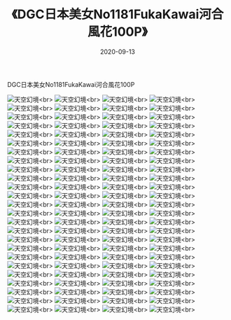 ﻿---
layout: post
title: 《DGC日本美女No1181FukaKawai河合風花100P》
date: 2020-09-13
img: http://photo.orgx.cf/性感/2020/DGC日本美女No1181FukaKawai河合風花100P/000.jpg
tags: [美女,性感,泳衣]
---

DGC日本美女No1181FukaKawai河合風花100P



![天空幻境](http://photo.orgx.cf/性感/2020/DGC日本美女No1181FukaKawai河合風花100P/001.jpg''天空幻境'')<br>
![天空幻境](http://photo.orgx.cf/性感/2020/DGC日本美女No1181FukaKawai河合風花100P/002.jpg''天空幻境'')<br>
![天空幻境](http://photo.orgx.cf/性感/2020/DGC日本美女No1181FukaKawai河合風花100P/003.jpg''天空幻境'')<br>
![天空幻境](http://photo.orgx.cf/性感/2020/DGC日本美女No1181FukaKawai河合風花100P/004.jpg''天空幻境'')<br>
![天空幻境](http://photo.orgx.cf/性感/2020/DGC日本美女No1181FukaKawai河合風花100P/005.jpg''天空幻境'')<br>
![天空幻境](http://photo.orgx.cf/性感/2020/DGC日本美女No1181FukaKawai河合風花100P/006.jpg''天空幻境'')<br>
![天空幻境](http://photo.orgx.cf/性感/2020/DGC日本美女No1181FukaKawai河合風花100P/007.jpg''天空幻境'')<br>
![天空幻境](http://photo.orgx.cf/性感/2020/DGC日本美女No1181FukaKawai河合風花100P/008.jpg''天空幻境'')<br>
![天空幻境](http://photo.orgx.cf/性感/2020/DGC日本美女No1181FukaKawai河合風花100P/009.jpg''天空幻境'')<br>
![天空幻境](http://photo.orgx.cf/性感/2020/DGC日本美女No1181FukaKawai河合風花100P/010.jpg''天空幻境'')<br>
![天空幻境](http://photo.orgx.cf/性感/2020/DGC日本美女No1181FukaKawai河合風花100P/011.jpg''天空幻境'')<br>
![天空幻境](http://photo.orgx.cf/性感/2020/DGC日本美女No1181FukaKawai河合風花100P/012.jpg''天空幻境'')<br>
![天空幻境](http://photo.orgx.cf/性感/2020/DGC日本美女No1181FukaKawai河合風花100P/013.jpg''天空幻境'')<br>
![天空幻境](http://photo.orgx.cf/性感/2020/DGC日本美女No1181FukaKawai河合風花100P/014.jpg''天空幻境'')<br>
![天空幻境](http://photo.orgx.cf/性感/2020/DGC日本美女No1181FukaKawai河合風花100P/015.jpg''天空幻境'')<br>
![天空幻境](http://photo.orgx.cf/性感/2020/DGC日本美女No1181FukaKawai河合風花100P/016.jpg''天空幻境'')<br>
![天空幻境](http://photo.orgx.cf/性感/2020/DGC日本美女No1181FukaKawai河合風花100P/017.jpg''天空幻境'')<br>
![天空幻境](http://photo.orgx.cf/性感/2020/DGC日本美女No1181FukaKawai河合風花100P/018.jpg''天空幻境'')<br>
![天空幻境](http://photo.orgx.cf/性感/2020/DGC日本美女No1181FukaKawai河合風花100P/019.jpg''天空幻境'')<br>
![天空幻境](http://photo.orgx.cf/性感/2020/DGC日本美女No1181FukaKawai河合風花100P/020.jpg''天空幻境'')<br>
![天空幻境](http://photo.orgx.cf/性感/2020/DGC日本美女No1181FukaKawai河合風花100P/021.jpg''天空幻境'')<br>
![天空幻境](http://photo.orgx.cf/性感/2020/DGC日本美女No1181FukaKawai河合風花100P/022.jpg''天空幻境'')<br>
![天空幻境](http://photo.orgx.cf/性感/2020/DGC日本美女No1181FukaKawai河合風花100P/023.jpg''天空幻境'')<br>
![天空幻境](http://photo.orgx.cf/性感/2020/DGC日本美女No1181FukaKawai河合風花100P/024.jpg''天空幻境'')<br>
![天空幻境](http://photo.orgx.cf/性感/2020/DGC日本美女No1181FukaKawai河合風花100P/025.jpg''天空幻境'')<br>
![天空幻境](http://photo.orgx.cf/性感/2020/DGC日本美女No1181FukaKawai河合風花100P/026.jpg''天空幻境'')<br>
![天空幻境](http://photo.orgx.cf/性感/2020/DGC日本美女No1181FukaKawai河合風花100P/027.jpg''天空幻境'')<br>
![天空幻境](http://photo.orgx.cf/性感/2020/DGC日本美女No1181FukaKawai河合風花100P/028.jpg''天空幻境'')<br>
![天空幻境](http://photo.orgx.cf/性感/2020/DGC日本美女No1181FukaKawai河合風花100P/029.jpg''天空幻境'')<br>
![天空幻境](http://photo.orgx.cf/性感/2020/DGC日本美女No1181FukaKawai河合風花100P/030.jpg''天空幻境'')<br>
![天空幻境](http://photo.orgx.cf/性感/2020/DGC日本美女No1181FukaKawai河合風花100P/031.jpg''天空幻境'')<br>
![天空幻境](http://photo.orgx.cf/性感/2020/DGC日本美女No1181FukaKawai河合風花100P/032.jpg''天空幻境'')<br>
![天空幻境](http://photo.orgx.cf/性感/2020/DGC日本美女No1181FukaKawai河合風花100P/033.jpg''天空幻境'')<br>
![天空幻境](http://photo.orgx.cf/性感/2020/DGC日本美女No1181FukaKawai河合風花100P/034.jpg''天空幻境'')<br>
![天空幻境](http://photo.orgx.cf/性感/2020/DGC日本美女No1181FukaKawai河合風花100P/035.jpg''天空幻境'')<br>
![天空幻境](http://photo.orgx.cf/性感/2020/DGC日本美女No1181FukaKawai河合風花100P/036.jpg''天空幻境'')<br>
![天空幻境](http://photo.orgx.cf/性感/2020/DGC日本美女No1181FukaKawai河合風花100P/037.jpg''天空幻境'')<br>
![天空幻境](http://photo.orgx.cf/性感/2020/DGC日本美女No1181FukaKawai河合風花100P/038.jpg''天空幻境'')<br>
![天空幻境](http://photo.orgx.cf/性感/2020/DGC日本美女No1181FukaKawai河合風花100P/039.jpg''天空幻境'')<br>
![天空幻境](http://photo.orgx.cf/性感/2020/DGC日本美女No1181FukaKawai河合風花100P/040.jpg''天空幻境'')<br>
![天空幻境](http://photo.orgx.cf/性感/2020/DGC日本美女No1181FukaKawai河合風花100P/041.jpg''天空幻境'')<br>
![天空幻境](http://photo.orgx.cf/性感/2020/DGC日本美女No1181FukaKawai河合風花100P/042.jpg''天空幻境'')<br>
![天空幻境](http://photo.orgx.cf/性感/2020/DGC日本美女No1181FukaKawai河合風花100P/043.jpg''天空幻境'')<br>
![天空幻境](http://photo.orgx.cf/性感/2020/DGC日本美女No1181FukaKawai河合風花100P/044.jpg''天空幻境'')<br>
![天空幻境](http://photo.orgx.cf/性感/2020/DGC日本美女No1181FukaKawai河合風花100P/045.jpg''天空幻境'')<br>
![天空幻境](http://photo.orgx.cf/性感/2020/DGC日本美女No1181FukaKawai河合風花100P/046.jpg''天空幻境'')<br>
![天空幻境](http://photo.orgx.cf/性感/2020/DGC日本美女No1181FukaKawai河合風花100P/047.jpg''天空幻境'')<br>
![天空幻境](http://photo.orgx.cf/性感/2020/DGC日本美女No1181FukaKawai河合風花100P/048.jpg''天空幻境'')<br>
![天空幻境](http://photo.orgx.cf/性感/2020/DGC日本美女No1181FukaKawai河合風花100P/049.jpg''天空幻境'')<br>
![天空幻境](http://photo.orgx.cf/性感/2020/DGC日本美女No1181FukaKawai河合風花100P/050.jpg''天空幻境'')<br>
![天空幻境](http://photo.orgx.cf/性感/2020/DGC日本美女No1181FukaKawai河合風花100P/051.jpg''天空幻境'')<br>
![天空幻境](http://photo.orgx.cf/性感/2020/DGC日本美女No1181FukaKawai河合風花100P/052.jpg''天空幻境'')<br>
![天空幻境](http://photo.orgx.cf/性感/2020/DGC日本美女No1181FukaKawai河合風花100P/053.jpg''天空幻境'')<br>
![天空幻境](http://photo.orgx.cf/性感/2020/DGC日本美女No1181FukaKawai河合風花100P/054.jpg''天空幻境'')<br>
![天空幻境](http://photo.orgx.cf/性感/2020/DGC日本美女No1181FukaKawai河合風花100P/055.jpg''天空幻境'')<br>
![天空幻境](http://photo.orgx.cf/性感/2020/DGC日本美女No1181FukaKawai河合風花100P/056.jpg''天空幻境'')<br>
![天空幻境](http://photo.orgx.cf/性感/2020/DGC日本美女No1181FukaKawai河合風花100P/057.jpg''天空幻境'')<br>
![天空幻境](http://photo.orgx.cf/性感/2020/DGC日本美女No1181FukaKawai河合風花100P/058.jpg''天空幻境'')<br>
![天空幻境](http://photo.orgx.cf/性感/2020/DGC日本美女No1181FukaKawai河合風花100P/059.jpg''天空幻境'')<br>
![天空幻境](http://photo.orgx.cf/性感/2020/DGC日本美女No1181FukaKawai河合風花100P/060.jpg''天空幻境'')<br>
![天空幻境](http://photo.orgx.cf/性感/2020/DGC日本美女No1181FukaKawai河合風花100P/061.jpg''天空幻境'')<br>
![天空幻境](http://photo.orgx.cf/性感/2020/DGC日本美女No1181FukaKawai河合風花100P/062.jpg''天空幻境'')<br>
![天空幻境](http://photo.orgx.cf/性感/2020/DGC日本美女No1181FukaKawai河合風花100P/063.jpg''天空幻境'')<br>
![天空幻境](http://photo.orgx.cf/性感/2020/DGC日本美女No1181FukaKawai河合風花100P/064.jpg''天空幻境'')<br>
![天空幻境](http://photo.orgx.cf/性感/2020/DGC日本美女No1181FukaKawai河合風花100P/065.jpg''天空幻境'')<br>
![天空幻境](http://photo.orgx.cf/性感/2020/DGC日本美女No1181FukaKawai河合風花100P/066.jpg''天空幻境'')<br>
![天空幻境](http://photo.orgx.cf/性感/2020/DGC日本美女No1181FukaKawai河合風花100P/067.jpg''天空幻境'')<br>
![天空幻境](http://photo.orgx.cf/性感/2020/DGC日本美女No1181FukaKawai河合風花100P/068.jpg''天空幻境'')<br>
![天空幻境](http://photo.orgx.cf/性感/2020/DGC日本美女No1181FukaKawai河合風花100P/069.jpg''天空幻境'')<br>
![天空幻境](http://photo.orgx.cf/性感/2020/DGC日本美女No1181FukaKawai河合風花100P/070.jpg''天空幻境'')<br>
![天空幻境](http://photo.orgx.cf/性感/2020/DGC日本美女No1181FukaKawai河合風花100P/071.jpg''天空幻境'')<br>
![天空幻境](http://photo.orgx.cf/性感/2020/DGC日本美女No1181FukaKawai河合風花100P/072.jpg''天空幻境'')<br>
![天空幻境](http://photo.orgx.cf/性感/2020/DGC日本美女No1181FukaKawai河合風花100P/073.jpg''天空幻境'')<br>
![天空幻境](http://photo.orgx.cf/性感/2020/DGC日本美女No1181FukaKawai河合風花100P/074.jpg''天空幻境'')<br>
![天空幻境](http://photo.orgx.cf/性感/2020/DGC日本美女No1181FukaKawai河合風花100P/075.jpg''天空幻境'')<br>
![天空幻境](http://photo.orgx.cf/性感/2020/DGC日本美女No1181FukaKawai河合風花100P/076.jpg''天空幻境'')<br>
![天空幻境](http://photo.orgx.cf/性感/2020/DGC日本美女No1181FukaKawai河合風花100P/077.jpg''天空幻境'')<br>
![天空幻境](http://photo.orgx.cf/性感/2020/DGC日本美女No1181FukaKawai河合風花100P/078.jpg''天空幻境'')<br>
![天空幻境](http://photo.orgx.cf/性感/2020/DGC日本美女No1181FukaKawai河合風花100P/079.jpg''天空幻境'')<br>
![天空幻境](http://photo.orgx.cf/性感/2020/DGC日本美女No1181FukaKawai河合風花100P/080.jpg''天空幻境'')<br>
![天空幻境](http://photo.orgx.cf/性感/2020/DGC日本美女No1181FukaKawai河合風花100P/081.jpg''天空幻境'')<br>
![天空幻境](http://photo.orgx.cf/性感/2020/DGC日本美女No1181FukaKawai河合風花100P/082.jpg''天空幻境'')<br>
![天空幻境](http://photo.orgx.cf/性感/2020/DGC日本美女No1181FukaKawai河合風花100P/083.jpg''天空幻境'')<br>
![天空幻境](http://photo.orgx.cf/性感/2020/DGC日本美女No1181FukaKawai河合風花100P/084.jpg''天空幻境'')<br>
![天空幻境](http://photo.orgx.cf/性感/2020/DGC日本美女No1181FukaKawai河合風花100P/085.jpg''天空幻境'')<br>
![天空幻境](http://photo.orgx.cf/性感/2020/DGC日本美女No1181FukaKawai河合風花100P/086.jpg''天空幻境'')<br>
![天空幻境](http://photo.orgx.cf/性感/2020/DGC日本美女No1181FukaKawai河合風花100P/087.jpg''天空幻境'')<br>
![天空幻境](http://photo.orgx.cf/性感/2020/DGC日本美女No1181FukaKawai河合風花100P/088.jpg''天空幻境'')<br>
![天空幻境](http://photo.orgx.cf/性感/2020/DGC日本美女No1181FukaKawai河合風花100P/089.jpg''天空幻境'')<br>
![天空幻境](http://photo.orgx.cf/性感/2020/DGC日本美女No1181FukaKawai河合風花100P/090.jpg''天空幻境'')<br>
![天空幻境](http://photo.orgx.cf/性感/2020/DGC日本美女No1181FukaKawai河合風花100P/091.jpg''天空幻境'')<br>
![天空幻境](http://photo.orgx.cf/性感/2020/DGC日本美女No1181FukaKawai河合風花100P/092.jpg''天空幻境'')<br>
![天空幻境](http://photo.orgx.cf/性感/2020/DGC日本美女No1181FukaKawai河合風花100P/093.jpg''天空幻境'')<br>
![天空幻境](http://photo.orgx.cf/性感/2020/DGC日本美女No1181FukaKawai河合風花100P/094.jpg''天空幻境'')<br>
![天空幻境](http://photo.orgx.cf/性感/2020/DGC日本美女No1181FukaKawai河合風花100P/095.jpg''天空幻境'')<br>
![天空幻境](http://photo.orgx.cf/性感/2020/DGC日本美女No1181FukaKawai河合風花100P/096.jpg''天空幻境'')<br>
![天空幻境](http://photo.orgx.cf/性感/2020/DGC日本美女No1181FukaKawai河合風花100P/097.jpg''天空幻境'')<br>
![天空幻境](http://photo.orgx.cf/性感/2020/DGC日本美女No1181FukaKawai河合風花100P/098.jpg''天空幻境'')<br>
![天空幻境](http://photo.orgx.cf/性感/2020/DGC日本美女No1181FukaKawai河合風花100P/099.jpg''天空幻境'')<br>
![天空幻境](http://photo.orgx.cf/性感/2020/DGC日本美女No1181FukaKawai河合風花100P/100.jpg''天空幻境'')<br>